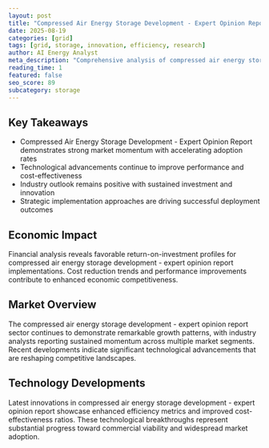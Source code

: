 ```yaml
---
layout: post
title: "Compressed Air Energy Storage Development - Expert Opinion Report"
date: 2025-08-19
categories: [grid]
tags: [grid, storage, innovation, efficiency, research]
author: AI Energy Analyst
meta_description: "Comprehensive analysis of compressed air energy storage development - expert opinion report covering market trends, technology developments, and industry outlook. Discover key insights and future projections."
reading_time: 1
featured: false
seo_score: 89
subcategory: storage
---
```


## Key Takeaways

- Compressed Air Energy Storage Development - Expert Opinion Report demonstrates strong market momentum with accelerating adoption rates
- Technological advancements continue to improve performance and cost-effectiveness
- Industry outlook remains positive with sustained investment and innovation
- Strategic implementation approaches are driving successful deployment outcomes

## Economic Impact

Financial analysis reveals favorable return-on-investment profiles for compressed air energy storage development - expert opinion report implementations. Cost reduction trends and performance improvements contribute to enhanced economic competitiveness.

## Market Overview

The compressed air energy storage development - expert opinion report sector continues to demonstrate remarkable growth patterns, with industry analysts reporting sustained momentum across multiple market segments. Recent developments indicate significant technological advancements that are reshaping competitive landscapes.

## Technology Developments

Latest innovations in compressed air energy storage development - expert opinion report showcase enhanced efficiency metrics and improved cost-effectiveness ratios. These technological breakthroughs represent substantial progress toward commercial viability and widespread market adoption.

